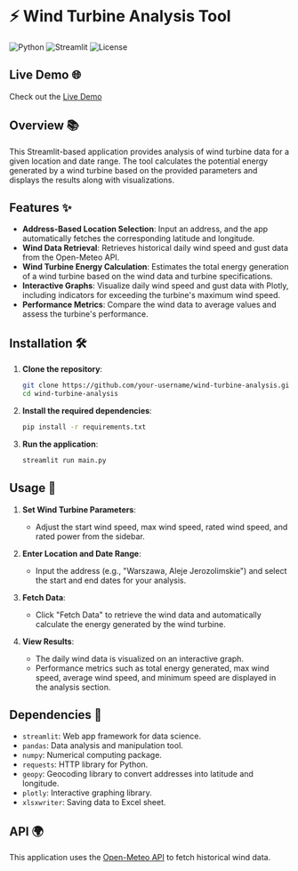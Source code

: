 # ⚡ Wind Turbine Analysis Tool

![Python](https://img.shields.io/badge/Python-3.8%2B-blue)
![Streamlit](https://img.shields.io/badge/Streamlit-1.0%2B-red)
![License](https://img.shields.io/badge/License-Apache%202.0-green)

## Live Demo 🌐

Check out the [Live Demo](https://wind-turbine.streamlit.app)

## Overview 📚

This Streamlit-based application provides analysis of wind turbine data for a given location and date range. The tool calculates the potential energy generated by a wind turbine based on the provided parameters and displays the results along with visualizations.

## Features ✨

- **Address-Based Location Selection**: Input an address, and the app automatically fetches the corresponding latitude and longitude.
- **Wind Data Retrieval**: Retrieves historical daily wind speed and gust data from the Open-Meteo API.
- **Wind Turbine Energy Calculation**: Estimates the total energy generation of a wind turbine based on the wind data and turbine specifications.
- **Interactive Graphs**: Visualize daily wind speed and gust data with Plotly, including indicators for exceeding the turbine's maximum wind speed.
- **Performance Metrics**: Compare the wind data to average values and assess the turbine's performance.

## Installation 🛠️

1. **Clone the repository**:
    ```bash
    git clone https://github.com/your-username/wind-turbine-analysis.git
    cd wind-turbine-analysis
    ```

2. **Install the required dependencies**:
    ```bash
    pip install -r requirements.txt
    ```

3. **Run the application**:
    ```bash
    streamlit run main.py
    ```

## Usage 🚀

1. **Set Wind Turbine Parameters**:
    - Adjust the start wind speed, max wind speed, rated wind speed, and rated power from the sidebar.

2. **Enter Location and Date Range**:
    - Input the address (e.g., "Warszawa, Aleje Jerozolimskie") and select the start and end dates for your analysis.

3. **Fetch Data**:
    - Click "Fetch Data" to retrieve the wind data and automatically calculate the energy generated by the wind turbine.

4. **View Results**:
    - The daily wind data is visualized on an interactive graph.
    - Performance metrics such as total energy generated, max wind speed, average wind speed, and minimum speed are displayed in the analysis section.

## Dependencies 🧰

- `streamlit`: Web app framework for data science.
- `pandas`: Data analysis and manipulation tool.
- `numpy`: Numerical computing package.
- `requests`: HTTP library for Python.
- `geopy`: Geocoding library to convert addresses into latitude and longitude.
- `plotly`: Interactive graphing library.
- `xlsxwriter`: Saving data to Excel sheet.

## API 🌍

This application uses the [Open-Meteo API](https://open-meteo.com/) to fetch historical wind data.
